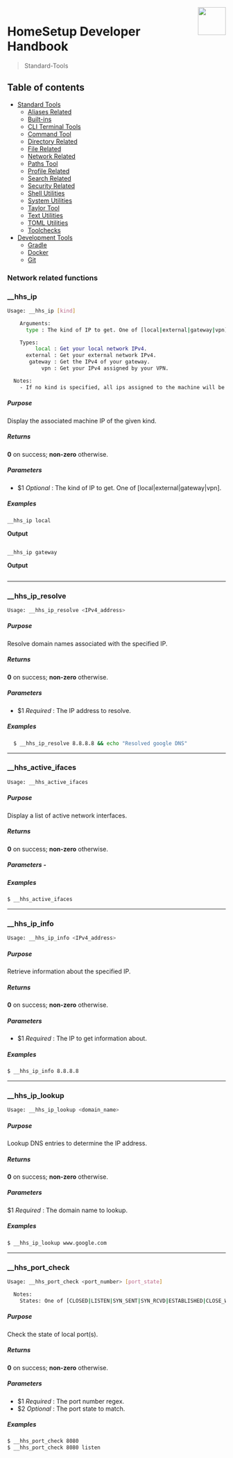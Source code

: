 <img src="https://iili.io/HvtxC1S.png" width="64" height="64" align="right" />

# HomeSetup Developer Handbook
>
> Standard-Tools

## Table of contents

<!-- toc -->

- [Standard Tools](../../functions.md#standard-tools)
  - [Aliases Related](aliases-related.md#aliases-related-functions)
  - [Built-ins](built-ins.md#built-ins-functions)
  - [CLI Terminal Tools](clitt.md#cli-terminal-tools)
  - [Command Tool](command-tool.md#command-tool)
  - [Directory Related](directory-related.md#directory-related-functions)
  - [File Related](file-related.md#file-related-functions)
  - [Network Related](network-related.md#network-related-functions)
  - [Paths Tool](paths-tool.md#paths-tool)
  - [Profile Related](profile-related.md#profile-related-functions)
  - [Search Related](search-related.md#search-related-functions)
  - [Security Related](security-related.md#security-related-functions)
  - [Shell Utilities](shell-utilities.md#shell-utilities)
  - [System Utilities](system-utilities.md#system-utilities)
  - [Taylor Tool](taylor-tool.md#taylor-tool)
  - [Text Utilities](text-utilities.md#text-utilities)
  - [TOML Utilities](toml-utilities.md#toml-utilities)
  - [Toolchecks](toolchecks.md#tool-checks-functions)
- [Development Tools](../../functions.md#development-tools)
  - [Gradle](../dev-tools/gradle-tools.md#gradle-functions)
  - [Docker](../dev-tools/docker-tools.md#docker-functions)
  - [Git](../dev-tools/git-tools.md#git-functions)

<!-- tocstop -->


### Network related functions

### __hhs_ip

```bash
Usage: __hhs_ip [kind]

    Arguments:
      type : The kind of IP to get. One of [local|external|gateway|vpn].

    Types:
         local : Get your local network IPv4.
      external : Get your external network IPv4.
       gateway : Get the IPv4 of your gateway.
           vpn : Get your IPv4 assigned by your VPN.

  Notes:
    - If no kind is specified, all ips assigned to the machine will be retrieved.
```

##### **Purpose**

Display the associated machine IP of the given kind.

##### **Returns**

**0** on success; **non-zero** otherwise.

##### **Parameters**

  - $1 _Optional_ : The kind of IP to get. One of [local|external|gateway|vpn].

##### **Examples**

`__hhs_ip local`

**Output**

```bash
```

`__hhs_ip gateway`

**Output**

```bash
```

------
### __hhs_ip_resolve

```bash
Usage: __hhs_ip_resolve <IPv4_address>
```

##### **Purpose**

Resolve domain names associated with the specified IP.

##### **Returns**

**0** on success; **non-zero** otherwise.

##### **Parameters**

  - $1 _Required_ : The IP address to resolve.

##### **Examples**

```bash
  $ __hhs_ip_resolve 8.8.8.8 && echo "Resolved google DNS"
```


------
### __hhs_active_ifaces

```bash
Usage: __hhs_active_ifaces
```

##### **Purpose**

Display a list of active network interfaces.

##### **Returns**

**0** on success; **non-zero** otherwise.

##### **Parameters** -

##### **Examples**

```bash
$ __hhs_active_ifaces
```


------
### __hhs_ip_info

```bash
Usage: __hhs_ip_info <IPv4_address>
```

##### **Purpose**

Retrieve information about the specified IP.

##### **Returns**

**0** on success; **non-zero** otherwise.

##### **Parameters**

  - $1 _Required_ : The IP to get information about.

##### **Examples**

```bash
$ __hhs_ip_info 8.8.8.8
```

------
### __hhs_ip_lookup

```bash
Usage: __hhs_ip_lookup <domain_name>
```

##### **Purpose**

Lookup DNS entries to determine the IP address.

##### **Returns**

**0** on success; **non-zero** otherwise.

##### **Parameters**

  $1 _Required_ : The domain name to lookup.

##### **Examples**

```bash
$ __hhs_ip_lookup www.google.com
```

------
### __hhs_port_check

```bash
Usage: __hhs_port_check <port_number> [port_state]

  Notes:
    States: One of [CLOSED|LISTEN|SYN_SENT|SYN_RCVD|ESTABLISHED|CLOSE_WAIT|LAST_ACK|FIN_WAIT_1|FIN_WAIT_2|CLOSING TIME_WAIT]
```

##### **Purpose**

Check the state of local port(s).

##### **Returns**

**0** on success; **non-zero** otherwise.

##### **Parameters**

  - $1 _Required_ : The port number regex.
  - $2 _Optional_ : The port state to match.

##### **Examples**

```bash
$ __hhs_port_check 8080
$ __hhs_port_check 8080 listen
```
